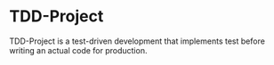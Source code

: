 # TDD-Project
TDD-Project is a test-driven development that implements test before writing an actual code for production.  
